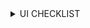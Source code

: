 <details>
<summary>UI CHECKLIST</summary>

# Login page.
- Verify access to Login page.
- Verify direct access to Login page.
- Verify sign in with empty user credentials.
- Verify sign in with Not registered email, empty password.
- Verify sign in with Not registered email, with password < 6.
- Verify sign in with Not registered email, with password = 6.
- Verify sign in with Valid email, invalid password = 6.
- Verify sign in with Valid email, invalid password < 6.
- Verify sign in with valid user credentials.
- Verify redirection to pages using Header buttons (Register page).
- Verify redirection to pages using Header buttons (Forgot password page).
- Verify redirection to pages using Header buttons (List of orders page).
- Verify redirection to pages using Header buttons (Main page).
# Main page.
- Verify access to Main page.
- Verify all ingredients items presence on Main page.
- Verify top titles color changes when scrolling.
- Verify user can drag a single ingredient to Constructor.
- Verify user can drag all ingredient to Constructor.
- Verify ingredients counter changes after dragging 3 ingredients to Constructor.
- Verify ingredients counter changes after dragging 10 ingredients to Constructor.
- Verify bun's counter changes after dragging to Constructor.
- Verify buns change in Construction.
- Verify user can delete an ingredient from Construction.
- Verify total price changes according to the ingredients in the order.
- Verify order empty.
- Verify order with Single bun.
- Verify order with Bun + single ingredient.
- Verify order with Bun + not single ingredient.
- Verify order with No bun, random ingredient number.
- Verify all ingredient title open window with Nutrition.
- Verify redirection to pages using Header buttons (List of orders).
- Verify redirection to pages using Header buttons (Account page).
# Orders page.
- Verify access to Orders page.
- Verify direct access to Orders page.
- Verify order items have Info window.
- Verify new order added to in progress.
- Verify transfer new order to ready.
- Verify presence of the order total price in order item.
- Verify changes in Total orders number and today orders number.
# Register page.
- Verify access to Register page.
- Verify direct access to Register page.
- Verify registration with Empty user credentials.
- Verify registration with Empty login.
- Verify registration with Empty email.
- Verify registration with Empty password.
- Verify presence of error message if password less than 6 chars.
- Verify registration with a different password length (< 6).
- Verify registration with a different password length (100).
- Verify registration with a different password length (10).
- Verify registration with a different invalid name values (1 char).
- Verify registration with a different invalid name values (10 digits).
- Verify registration with a different invalid name values (special chars).
- Verify registration with a different invalid name values (100 char).
- Verify registration with a different invalid name values (2 strings).
- Verify registration with a different invalid name values (3 strings).
- Verify registration with a different invalid name values (front space string).
- Verify registration with a different invalid name values (back space string).
- Verify registration with a different invalid email format (without "@").
- Verify registration with a different invalid email format (without domain part).
- Verify registration with a different invalid email format (without username part).
- Verify registration with a different email format (one dot in username).
- Verify registration with a different email format (two dots in username).
- Verify registration with a different email format (underscore in username).
- Verify registration with a different email format (three underscores in username).
- Verify registration with a different email format (dash in username).
- Verify registration with a different email format (three dashes in username).
- Verify registration with a different email format (dash and dot in username).
- Verify presence of the error message if invalid email format.
- Verify registration with valid user credentials.
- Verify presence of the error message if using exist user credentials.
- Verify LogIn of new registered user.
- Verify redirection to Login page click Entry link.
- Verify redirection to pages using Header buttons (List of orders page).
- Verify redirection to pages using Header buttons (Main page).
- Verify redirection to pages using Header buttons (Login page).
# Forgot-password page.
- Verify access to Forgot-password page.
- Verify direct access to Forgot-password page.
- Verify sending restore password link with invalid email (Empty email).
- Verify sending restore password link with invalid email (Not registered email).
- Verify sending restore password link with invalid email (Email without domain part).
- Verify sending restore password link with invalid email (Email without username part).
- Verify sending restore password link with invalid email (Random string).
- Verify sending restore password link with invalid email (Random number).
- Verify redirection to Login page clicking Entry link.
- Verify redirection to Reset page.
- Verify redirection to pages using Header buttons (from Forgot to List of orders page).
- Verify redirection to pages using Header buttons (from Forgot to Main page).
- Verify redirection to pages using Header buttons (from Forgot to Login page).
- Verify redirection to Login page.
- Verify no redirection with invalid credential.
- Verify no redirection with invalid credential.
- Verify no redirection with invalid credential.
- Verify user receive an email (Not registered email).
- Verify user receive an email (Registered email).
- Verify reset code structure in email.
- Verify user setup new password.
- Verify user sign in using new password.
- Verify redirection to pages using Header buttons (from Reset to List of orders page).
- Verify redirection to pages using Header buttons (from Reset to Main page).
- Verify redirection to pages using Header buttons (from Reset to Login page).
</details>

